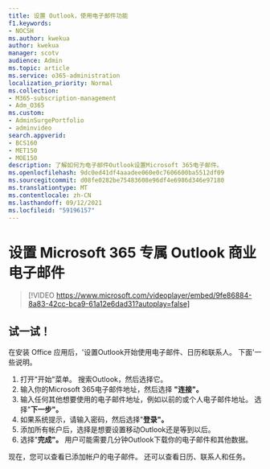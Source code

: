 ```yaml
---
title: 设置 Outlook，使用电子邮件功能
f1.keywords:
- NOCSH
ms.author: kwekua
author: kwekua
manager: scotv
audience: Admin
ms.topic: article
ms.service: o365-administration
localization_priority: Normal
ms.collection:
- M365-subscription-management
- Adm_O365
ms.custom:
- AdminSurgePortfolio
- adminvideo
search.appverid:
- BCS160
- MET150
- MOE150
description: 了解如何为电子邮件Outlook设置Microsoft 365电子邮件。
ms.openlocfilehash: 9dc0ed41df4aaadee060e0c7606600ba5512df09
ms.sourcegitcommit: d08fe0282be75483608e96df4e6986d346e97180
ms.translationtype: MT
ms.contentlocale: zh-CN
ms.lasthandoff: 09/12/2021
ms.locfileid: "59196157"
---
```

# <a name="set-up-outlook-for-microsoft-365-for-business-email"></a>设置 Microsoft 365 专属 Outlook 商业电子邮件 

> [!VIDEO https://www.microsoft.com/videoplayer/embed/9fe86884-8a83-42cc-bca9-61a12e6dad31?autoplay=false]

## <a name="try-it"></a>试一试！

在安装 Office 应用后，&#39;设置Outlook开始使用电子邮件、日历和联系人。 下面&#39;一些说明。

1. 打开"开始"菜单。 搜索Outlook，然后选择它。
2. 输入你的Microsoft 365电子邮件地址，然后选择 **"连接"。**
3. 输入任何其他想要使用的电子邮件地址，例如以前的或个人电子邮件地址。 选择"**下一步"。**
4. 如果系统提示，请输入密码，然后选择"**登录"。**
5. 添加所有帐户后，选择是想要设置移动Outlook还是等到以后。
6. 选择"**完成"。** 用户可能需要几分钟Outlook下载你的电子邮件和其他数据。

现在，您可以查看已添加帐户的电子邮件。 还可以查看日历、联系人和任务。